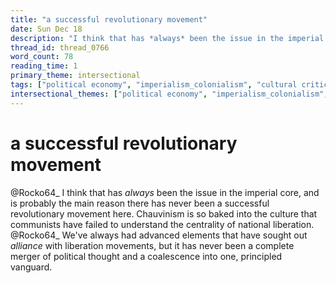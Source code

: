 ```yaml
---
title: "a successful revolutionary movement"
date: Sun Dec 18
description: "I think that has *always* been the issue in the imperial core, and is probably the main reason there has never been a successful revolutionary movement here."
thread_id: thread_0766
word_count: 78
reading_time: 1
primary_theme: intersectional
tags: ["political economy", "imperialism_colonialism", "cultural criticism", "organizational theory"]
intersectional_themes: ["political economy", "imperialism_colonialism", "cultural criticism", "organizational theory"]
---
```


# a successful revolutionary movement

@Rocko64_ I think that has *always* been the issue in the imperial core, and is probably the main reason there has never been a successful revolutionary movement here. Chauvinism is so baked into the culture that communists have failed to understand the centrality of national liberation. @Rocko64_ We've always had advanced elements that have sought out *alliance* with liberation movements, but it has never been a complete merger of political thought and a coalescence into one, principled vanguard.